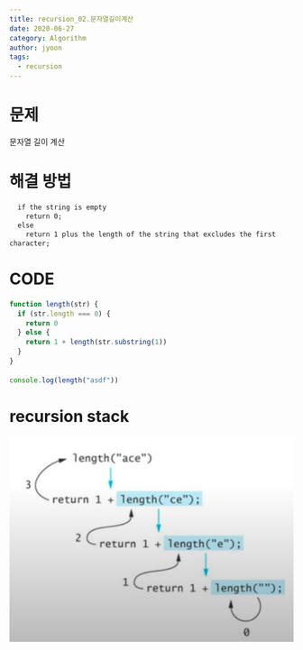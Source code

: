 ```yaml
---
title: recursion_02.문자열길이계산
date: 2020-06-27
category: Algorithm
author: jyoon
tags:
  - recursion
---
```


# 문제

문자열 길이 계산
 
# 해결 방법

```
  if the string is empty
    return 0;
  else
    return 1 plus the length of the string that excludes the first character;
```

# CODE

```js
function length(str) {
  if (str.length === 0) {
    return 0
  } else {
    return 1 + length(str.substring(1))
  }
}

console.log(length("asdf"))
```

# recursion stack

![recursion stack](./img/result.png)
